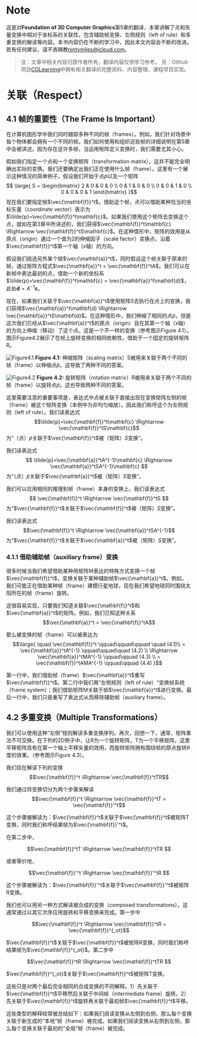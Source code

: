 # Note
这是对**Foundation of 3D Computer Graphics**第5章的翻译，本章讲解了点和矢量变换中相对于坐标系的关联性，包含辅助帧变换、左侧规则（left of rule）和多重变换的解读等内容。本书内容仍在不断的学习中，因此本文内容会不断的改进。若有任何建议，请不吝赐教<nintymiles@icloud.com>。

> 注：文章中相关内容归原作者所有，翻译内容仅供学习参考。
> 另：Github项目[CGLearning](https://github.com/nintymiles/CGLearning)中拥有相关翻译的完整资料、内容整理、课程项目实现。

# 关联（Respect）

## 4.1 帧的重要性（The Frame Is Important）
在计算机图形学中我们同时跟踪多种不同的帧（frames）。例如，我们针对场景中每个物体都会拥有一个不同的帧。我们如何使用和组织这些帧的详细说明在第5章中会被讲述。因为存在这许多帧，当运用矩阵定义变换时，我们需要尤其小心。

假如我们指定一个点和一个变换矩阵（transformation matrix），这并不能完全明确出实际的变换。我们还要确定出我们正在使用什么帧（frame）。这里有一个展示这种情况的简单例子。假设我们开始于点$\tilde{p}$以及一个矩阵
$$ \large{ S =  \begin{bmatrix}
2 & 0 & 0 & 0 \\ 0 & 1 & 0 & 0 \\ 0 & 0 & 1 & 0 \\  0 & 0 & 0 & 1
\end{bmatrix} }$$
现在我们要指定帧$\vec{\mathbf{f}}^t$。借助这个帧，点可以借助某种恰当的坐标矢量（coordinate vector）表示为$\tilde{p}=\vec{\mathbf{f}}^t\mathbf{c}$。如果我们使用这个矩阵去变换这个点，就如在第3章中所讲述的，我们获得$\vec{\mathbf{f}}^t\mathbf{c} \Rightarrow \vec{\mathbf{f}}^tS\mathbf{c}$。在这种情形中，矩阵的效用是从原点（origin）通过一个值为2的伸缩因子（scale factor）变换点，沿着$\vec{\mathbf{f}}^t$第一个轴（x轴）的方向。

假设我们挑选另外某个帧$\vec{\mathbf{a}}^t$，同时假设这个帧关联于原来的帧，通过矩阵方程式$\vec{\mathbf{a}}^t = \vec{\mathbf{f}}^tA$。我们可以在新帧中表达最初的点，借助一个新的坐标系$\tilde{p}=\vec{\mathbf{f}}^t\mathbf{c} = \vec{\mathbf{a}}^t\mathbf{d}$，此处$\mathbf{d}=A^{-1}\mathbf{c}$。

现在，如果我们关联于$\vec{\mathbf{a}}^t$使用矩阵S去执行在点上的变换，我们获得$\vec{\mathbf{a}}^t\mathbf{d} \Rightarrow \vec{\mathbf{a}}^tS\mathbf{d}$。在这种情形中，我们伸缩了相同的点$\tilde{p}$，但是这次我们已经从$\vec{\mathbf{a}}^t$的原点（origin）且在其第一个轴（x轴）的方向上伸缩（移动）了这个点。这是一个不一样的变换（参考图示$\text{Figure 4.1}$）。图示$\text{Figure4.2}$展示了在帧上旋转变换的相同依赖性，借助于一个固定的旋转矩阵R。

![Figure4.1](media/Figure4.1.png)
**Figure 4.1:** 伸缩矩阵（scaling matrix）S被用来关联于两个不同的帧（frame）以伸缩点$\tilde{p}$。这导致了两种不同的答案。


![Figure4.2](media/Figure4.2.png)
**Figure 4.2:** 旋转矩阵（rotation matrix）R被用来关联于两个不同的帧（frame）以旋转点$\tilde{p}$。这也导致两种不同的答案。


这里需要注意的重要事项是，表达式中点被关联于直接出现在变换矩阵左侧的帧（frame）被这个矩阵变换（本例中为非均匀缩放）。因此我们称呼这个为左侧规则（left of rule）。我们读表达式$$\tilde{p}=\vec{\mathbf{f}}^t\mathbf{c} \Rightarrow \vec{\mathbf{f}}^tS\mathbf{c}$$
为”（点）$\tilde{p}$关联于$\vec{\mathbf{f}}^t$被（矩阵）$S$变换“。

我们读表达式
$$ \tilde{p}=\vec{\mathbf{a}}^tA^{-1}\mathbf{c} \Rightarrow \vec{\mathbf{a}}^tSA^{-1}\mathbf{c} $$
为“（点）$\tilde{p}$关联于$\vec{\mathbf{a}}^t$被（矩阵）$S$变换”。

我们可以应用相同的推理到帧（frame）本身的变换上。我们读表达式
$$ \vec{\mathbf{f}}^t \Rightarrow \vec{\mathbf{f}}^tS $$
为“$\vec{\mathbf{f}}^t$关联于$\vec{\mathbf{f}}^t$被（矩阵）$S$变换”。

我们读表达式
$$\vec{\mathbf{f}}^t \Rightarrow \vec{\mathbf{a}}^tSA^{-1}$$
为“$\vec{\mathbf{f}}^t$关联于$\vec{\mathbf{a}}^t$被（矩阵）$S$变换”。

### 4.1.1 借助辅助帧（auxiliary frame）变换
很多时候当我们希望借助某种用矩阵M表达的特殊方式变换一个帧$\vec{\mathbf{f}}^t$，变换关联于某种辅助帧$\vec{\mathbf{a}}^t$。例如，我们可能正在借助某种帧（frame）建模行星地球，现在我们希望地球同时围绕太阳所在的帧（frame）旋转。

这很容易实现，只要我们知道关联$\vec{\mathbf{f}}^t$和$\vec{\mathbf{a}}^t$的矩阵。例如，我们已知这种关系
$$\vec{\mathbf{a}}^t = \vec{\mathbf{f}}^tA$$

那么被变换的帧（frame）可以被表达为
$$\large{
\quad \vec{\mathbf{f}}^t  \qquad\qquad\qquad \quad (4.1)\\ 
= \vec{\mathbf{a}}^tA^{-1} \qquad\qquad\quad (4.2) \\
\Rightarrow \vec{\mathbf{a}}^tMA^{-1} \qquad\qquad (4.3) \\
= \vec{\mathbf{f}}^tAMA^{-1} \qquad\qquad (4.4)
}$$

第一行中，我们借助帧（frame）$\vec{\mathbf{a}}^t$重写$\vec{\mathbf{f}}^t$。第二行中我们用“左侧规则（left of rule）“变换帧系统（frame system）；我们借助矩阵M关联于帧$\vec{\mathbf{a}}^t$进行变换。最后一行中，我们只是重写了表达式从而移除辅助帧（auxiliary frame）。

## 4.2 多重变换（Multiple Transformations）
我们可以使用这种“左侧”规则解读多重变换序列。再次，回想一下，通常，矩阵乘法不可交换。在下列的2D例子中，让R为一个旋转矩阵，T为一个平移矩阵，这里平移矩阵具有在第一个轴上平移矢量的效用，而旋转矩阵拥有围绕帧的原点旋转$\theta$度的效果。（参考图示$\text{Figure 4.3}$）。

我们现在解读下列的变换
$$\vec{\mathbf{f}}^t \Rightarrow \vec{\mathbf{f}}^tTR$$

我们通过将变换切分为两个步骤来解读
$$\vec{\mathbf{f}}^t \Rightarrow \vec{\mathbf{f}}^tT = \vec{\mathbf{f}}'^t$$

这个步骤被解读为：$\vec{\mathbf{f}}^t$关联于$\vec{\mathbf{f}}^t$被矩阵T变换，同时我们称呼结果帧为$\vec{\mathbf{f}}'^t$。

在第二步中，

$$\vec{\mathbf{f}}^tT \Rightarrow \vec{\mathbf{f}}^tTR $$

或者等价地，

$$\vec{\mathbf{f}}'^t \Rightarrow \vec{\mathbf{f}}'^tR $$

这个步骤被解读为：$\vec{\mathbf{f}}'^t$关联于$\vec{\mathbf{f}}'^t$被矩阵R变换。

我们也可以用另一种方式解读被合成的变换（composed transformations）。这通常通过以其它次序应用旋转和平移变换来完成。第一步中

$$\vec{\mathbf{f}}^t \Rightarrow \vec{\mathbf{f}}^tR = \vec{\mathbf{f}}^{_ot}$$

$\vec{\mathbf{f}}^t$关联于$\vec{\mathbf{f}}^t$被矩阵R变换，同时我们称呼结果帧为$\vec{\mathbf{f}}^{_ot}$。第二步中

$$\vec{\mathbf{f}}^tR \Rightarrow \vec{\mathbf{f}}^tTR $$

$\vec{\mathbf{f}}^{_ot}$关联于$\vec{\mathbf{f}}^t$被矩阵T变换。

这些只是对两个最后完全相同的合成变换的不同解释。1）先关联于$\vec{\mathbf{f}}^t$平移然后关联于中间帧（intermediate frame）旋转。2）先关联于$\vec{\mathbf{f}}^t$旋转再关联于最初帧$\vec{\mathbf{f}}^t$平移。

这些类型的解释经常被总结如下：如果我们阅读变换从左侧到右侧，那么每个变换关联于新生成的“本地”帧（frame）被完成。如果我们阅读变换从右侧到左侧，那么每个变换关联于最初的“全局”帧（frame）被完成。

